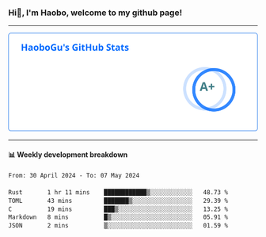 <!--<h2 align="center"> Hi👋, I'm Haobo, welcome to my github page! </h2>-->
### Hi👋, I'm Haobo, welcome to my github page!
-------

<img href="https://github.com/HaoboGu" src="assets/stats.svg" alt="github stats" /> 

-------

#### 📊 **Weekly development breakdown**
<!--START_SECTION:waka-->

```txt
From: 30 April 2024 - To: 07 May 2024

Rust       1 hr 11 mins    ████████████▒░░░░░░░░░░░░   48.73 %
TOML       43 mins         ███████▒░░░░░░░░░░░░░░░░░   29.39 %
C          19 mins         ███▒░░░░░░░░░░░░░░░░░░░░░   13.25 %
Markdown   8 mins          █▒░░░░░░░░░░░░░░░░░░░░░░░   05.91 %
JSON       2 mins          ▒░░░░░░░░░░░░░░░░░░░░░░░░   01.59 %
```

<!--END_SECTION:waka-->
<!--
backup url: https://github-readme-status-dusky-ten.vercel.app/api?username=HaoboGu&count_private=true&show_icons=true&theme=transparent&border_color=2f80ed
-->
<!--
**HaoboGu/HaoboGu** is a ✨ _special_ ✨ repository because its `README.md` (this file) appears on your GitHub profile.

Here are some ideas to get you started:

- 🔭 I’m currently working on AI-assisted programming tools
- 🌱 I’m currently learning ...
- 👯 I’m looking to collaborate on ...
- 🤔 I’m looking for help with ...
- 💬 Ask me about ...
- 📫 How to reach me: ...
- 😄 Pronouns: ...
- ⚡ Fun fact: ...
-->
